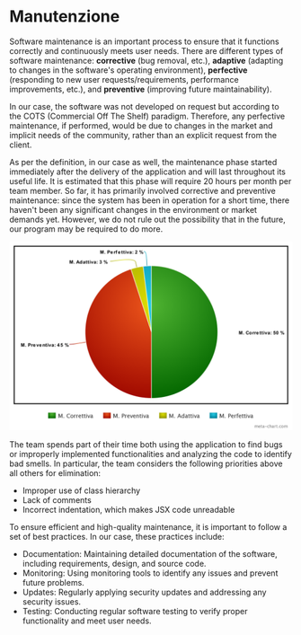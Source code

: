 # Manutenzione
Software maintenance is an important process to ensure that it functions correctly and continuously meets user needs. There are different types of software maintenance: **corrective** (bug removal, etc.), **adaptive** (adapting to changes in the software's operating environment), **perfective** (responding to new user requests/requirements, performance improvements, etc.), and **preventive** (improving future maintainability).

In our case, the software was not developed on request but according to the COTS (Commercial Off The Shelf) paradigm. Therefore, any perfective maintenance, if performed, would be due to changes in the market and implicit needs of the community, rather than an explicit request from the client.

As per the definition, in our case as well, the maintenance phase started immediately after the delivery of the application and will last throughout its useful life. It is estimated that this phase will require 20 hours per month per team member. So far, it has primarily involved corrective and preventive maintenance: since the system has been in operation for a short time, there haven't been any significant changes in the environment or market demands yet. However, we do not rule out the possibility that in the future, our program may be required to do more.

![percentuale di tempo dedicata ai diversi tipi di manutenzione al 05/02](./mantainance-chart.png)

The team spends part of their time both using the application to find bugs or improperly implemented functionalities and analyzing the code to identify bad smells. In particular, the team considers the following priorities above all others for elimination:

- Improper use of class hierarchy
- Lack of comments
- Incorrect indentation, which makes JSX code unreadable

To ensure efficient and high-quality maintenance, it is important to follow a set of best practices. In our case, these practices include:

- Documentation: Maintaining detailed documentation of the software, including requirements, design, and source code.
- Monitoring: Using monitoring tools to identify any issues and prevent future problems.
- Updates: Regularly applying security updates and addressing any security issues.
- Testing: Conducting regular software testing to verify proper functionality and meet user needs.
